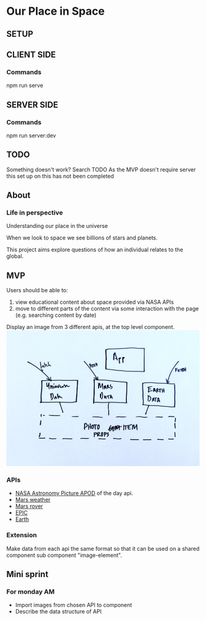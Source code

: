 # Our Place in Space

## SETUP

## CLIENT SIDE
### Commands
npm run serve

## SERVER SIDE
### Commands
npm run server:dev

## TODO
Something doesn't work? Search TODO
As the MVP doesn't require server this set up on this has not been completed

## About
### Life in perspective
Understanding our place in the universe

When we look to space we see billions of stars and planets. 

This project aims explore questions of how an individual relates to the global.

## MVP
Users should be able to:
1) view educational content about space provided via NASA APIs
2) move to different parts of the content via some interaction with the page (e.g. searching content by date)

Display an image from 3 different apis, at the top level component. 
![MVP and extension diagram](./imgs/mvp-diagram.jpg)



### APIs

* [NASA Astronomy Picture APOD](https://github.com/nasa/apod-api) of the day api.
* [Mars weather](https://mars.nasa.gov/insight/weather/)
* [Mars rover](https://github.com/chrisccerami/mars-photo-api)
* [EPIC](https://epic.gsfc.nasa.gov/)
* [Earth](https://api.nasa.gov/)


### Extension
Make data from each api the same format so that it can be used on a shared component sub component "image-element".


## Mini sprint
### For monday AM
* Import images from chosen API to component
* Describe the data structure of API
